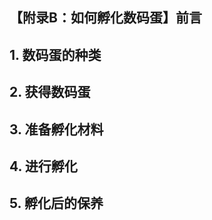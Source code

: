 ## 【附录B：如何孵化数码蛋】前言


## 1. 数码蛋的种类



## 2. 获得数码蛋



## 3. 准备孵化材料




## 4. 进行孵化




## 5. 孵化后的保养










